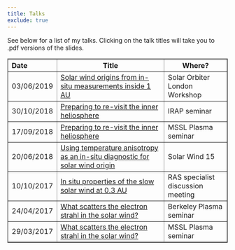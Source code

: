 ```yaml
---
title: Talks
exclude: true
---
```

See below for a list of my talks. Clicking on the talk titles will take you to
.pdf versions of the slides.

<table border="1px solid black" style="border-collapse:collapse">
 <tr>
   <th align='left' padding='8px'>Date</th>
   <th>Title</th>
   <th>Where?</th>
 </tr>

 <tr>
  <td>03/06/2019</td>
  <td><a href="talks/20190604SolO.pdf">Solar wind origins from in-situ measurements inside 1 AU</a></td>
  <td>Solar Orbiter London Workshop</td>
 </tr>
 <tr>
  <td>30/10/2018</td>
  <td><a href="talks/181030IRAP.pdf">Preparing to re-visit the inner heliosphere</a></td>
  <td>IRAP seminar</td>
 </tr>
 <tr>
  <td>17/09/2018</td>
  <td><a href="talks/180917MSSL.pdf">Preparing to re-visit the inner heliosphere</a></td>
  <td>MSSL Plasma seminar</td>
 </tr>
 <tr>
  <td>20/06/2018</td>
  <td><a href="talks/180620SW.pdf">Using temperature anisotropy as an in-situ diagnostic for solar wind origin</a></td>
  <td>Solar Wind 15</td>
 </tr>
 <tr>
   <td>10/10/2017</td>
   <td><a href="talks/171010RASOrbiter.pdf">In situ properties of the slow solar wind at 0.3 AU</a></td>
   <td>RAS specialist discussion meeting</td>
 </tr>
 <tr>
   <td>24/04/2017</td>
   <td><a href="talks/170424Berkeley.pdf">What scatters the electron strahl in the solar wind?</a></td>
   <td>Berkeley Plasma seminar</td>
 </tr>
 <tr>
   <td>29/03/2017</td>
   <td><a href="talks/170329MSSL.pdf">What scatters the electron strahl in the solar wind?</a></td>
   <td>MSSL Plasma seminar</td>
 </tr>
</table>
